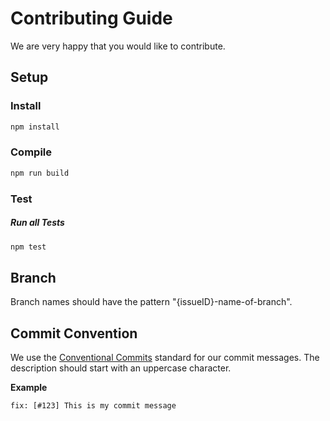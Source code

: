 # Contributing Guide

We are very happy that you would like to contribute.

## Setup

### Install

```bash
npm install
```

### Compile

```bash
npm run build
```

### Test

##### Run all Tests

```bash
npm test
```

## Branch

Branch names should have the pattern "{issueID}-name-of-branch".

## Commit Convention

We use the [Conventional Commits](https://www.conventionalcommits.org/en/) standard for our commit messages. The description should start with an uppercase character.

**Example**

```
fix: [#123] This is my commit message
```
